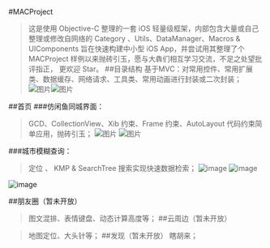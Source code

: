 
#MACProject
>这是使用 Objective-C 整理的一套 iOS 轻量级框架，内部包含大量或自己整理或修改自网络的 Category 、Utils、DataManager、Macros & UIComponents 旨在快速构建中小型 iOS App，并尝试用其整理了个 MACProject 样例以来抛砖引玉，愿与大犇们相互学习交流，不足之处望批评指正， 更欢迎 Star。
##目录结构
>基于MVC：对常用控件、常用扩展类、数据缓存、网络请求、工具类、常用动画进行封装或二次封装；
  ![图片](http://oc4tpefat.bkt.clouddn.com/mulu1.png)![图片](http://oc4tpefat.bkt.clouddn.com/mulu2.png)

##首页
###仿闲鱼同城界面：
>GCD、CollectionView、Xib 约束、Frame 约束、AutoLayout 代码约束简单应用，抛砖引玉；
 ![图片](http://oc4tpefat.bkt.clouddn.com/XIANYU3.jpg)
  ![图片](http://oc4tpefat.bkt.clouddn.com/XIANYU2.jpg)
  
###城市模糊查询：
>定位 、 KMP & SearchTree 搜索实现快速数据检索；
  ![image](http://oc4tpefat.bkt.clouddn.com/cityVC1.png)
  ![image](http://oc4tpefat.bkt.clouddn.com/CityVC2.png)

  ![image](http://oc4tpefat.bkt.clouddn.com/city2.png)


##朋友圈（暂未开放）
>图文混排、表情键盘、动态计算高度等；
##云周边（暂未开放）

>地图定位、大头针等；
##发现（暂未开放）
>瞎胡来；

